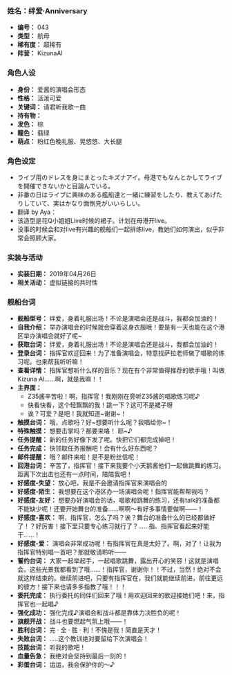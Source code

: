 ### 姓名：绊爱·Anniversary
* **编号：** 043
* **类型：** 航母
* **稀有度：** 超稀有
* **阵营：** KizunaAI


### 角色人设
* **身份：** 爱酱的演唱会形态
* **性格：** 活泼可爱
* **关键词：** 请君听我歌一曲
* **持有物：** 
* **发色：** 棕
* **瞳色：** 翡绿
* **萌点：** 粉红色晚礼服、晃悠悠、大长腿


### 角色设定
* ライブ用のドレスを身にまとったキズナアイ。母港でもなんとかしてライブを開催できないかと目論んでいる。
* 非番の日はライブに興味のある艦船達と一緒に練習をしたり、教えてあげたりしていて、実はかなり面倒見がいいらしい。
* 翻译 by Aya：
* 该造型是花Q小姐姐Live时候的裙子。计划在母港开live。
* 没事的时候会和对live有兴趣的舰船们一起排练live，教她们如何演出，似乎非常会照顾大家。


### 实装与活动
* **实装日期：** 2019年04月26日
* **相关活动：** 虚拟链接的共时性


### 舰船台词
* **舰船型号：** 绊爱，身着礼服出场！不论是演唱会还是战斗，我都会加油的！
* **自我介绍：** 举办演唱会的时候就会穿着这身衣服哦！要是有一天也能在这个港区举办演唱会就好了呢~
* **获取台词：** 绊爱，身着礼服出场！不论是演唱会还是战斗，我都会加油的！
* **登录台词：** 指挥官欢迎回来！为了准备演唱会，特意找萨拉老师做了唱歌的练习呢。也来帮我听听嘛！
* **查看详情：** 指挥官想听什么样的音乐？现在有个非常值得推荐的歌手哦！叫做Kizuna AI……啊，就是我嘛！！
* **主界面：**
  * Z35酱辛苦啦！啊，指挥官！我刚刚在旁听Z35酱的唱歌练习呢♪
  * 快看快看，这个轻飘飘的我！跳一下？这可不是裙子呀
  * 诶？可爱？是吧！我就知道~谢谢~！
* **触摸台词：** 哦，点歌吗？好~想要听什么呢？我唱给你~！
* **特殊触摸：** 想要击掌吗？那要来咯！ 耶~♪
* **任务提醒：** 新的任务好像下发了呢。快把它们都完成掉吧！
* **任务完成：** 快领取任务报酬吧！会有什么好东西呢？
* **邮件提醒：** 哦？邮件来啦！是不是粉丝信呢！
* **回港台词：** 辛苦了，指挥官！接下来我要个小天鹅酱他们一起做跳舞的练习。距离下次出击也还有一点时间，陪陪我吧！
* **好感度-失望：** 放心吧，我是不会邀请指挥官来演唱会的
* **好感度-陌生：** 我想要在这个港区办一场演唱会呢！指挥官能帮帮我吗？
* **好感度-友好：** 想要办好演唱会的话，唱歌和跳舞的练习，还有talk的准备都不能缺少呢！还要开始舞台的准备……啊啊～有好多事情要做啊——！
* **好感度-喜欢：** 啊，指挥官，怎么了吗？诶？舞台的准备什么的已经都做好了！？好厉害！接下里只要专心练习就行了？……指、指挥官看起来好能干……！
* **好感度-爱：** 演唱会非常成功呢！有指挥官在真是太好了。啊，对了！让我为指挥官特别唱一首吧？那就敬请聆听——
* **誓约台词：** 大家一起举起手，一起唱歌跳舞，露出开心的笑容！这就是演唱会。这些光景我都看到了哦……！指挥官，谢谢你！！不过，当然！绝对不会就这样结束的。继续前进吧，只要有指挥官在，我们就能继续前进，前往更远的彼方！接下来也请多多指教了哦！！！
* **委托完成：** 执行委托的同伴们回来了哦！用欢迎回来的歌迎接她们吧！来，指挥官也一起唱♪
* **强化成功：** 强化完成♪演唱会和战斗都是靠体力决胜负的呢！
* **旗舰开战：** 战斗也要燃起气氛上哦——！
* **胜利台词：** 完 · 全 · 胜 · 利！不愧是我！简直是天才！
* **失败台词：** .....这个教训绝对要留给下次演唱会！
* **技能台词：** 听我的歌吧！
* **血量告急：** 我绝对会坚持到最后一刻的！
* **彩蛋台词：** 运运，我会保护你的～♪
